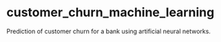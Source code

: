 # customer_churn_machine_learning
Prediction of customer churn for a bank using artificial neural networks. 
